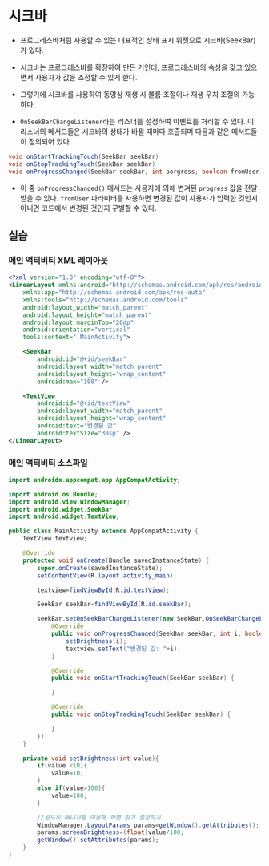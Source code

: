 # 시크바

* 프로그레스바처럼 사용할 수 있는 대표적인 상태 표시 위젯으로 시크바(SeekBar)가 있다.

* 시크바는 프로그레스바를 확장하여 만든 거인데, 프로그레스바의 속성을 갖고 있으면서 사용자가 값을 조정할 수 있게 한다.

* 그렇기에 시크바를 사용하여 동영상 재생 시 볼륨 조절이나 재생 우치 조절의 가능하다.

* ```OnSeekBarChangeListener```라는 리스너를 설정하여 이벤트를 처리할 수 있다. 이 리스너의 메서드들은 시크바의 상태가 바뀔 때마다 호출되며 다음과 같은 메서드들이 정의되어 있다.

```java
void onStartTrackingTouch(SeekBar seekBar)
void onStopTrackingTouch(SeekBar seekBar)
void onProgressChanged(SeekBar seekBar, int porgress, boolean fromUser)
```

* 이 중 ```onProgressChanged()``` 메서드는 사용자에 의해 변겨된 ```progress``` 값을 전달받을 수 있다. ```fromUser``` 파라미터를 사용하면 변경된 값이 사용자가 입력한 것인지 아니면 코드에서 변경된 것인지 구별할 수 있다.

## 실습

### 메인 액티비티 XML 레이아웃

```xml
<?xml version="1.0" encoding="utf-8"?>
<LinearLayout xmlns:android="http://schemas.android.com/apk/res/android"
    xmlns:app="http://schemas.android.com/apk/res-auto"
    xmlns:tools="http://schemas.android.com/tools"
    android:layout_width="match_parent"
    android:layout_height="match_parent"
    android:layout_marginTop="20dp"
    android:orientation="vertical"
    tools:context=".MainActivity">

    <SeekBar
        android:id="@+id/seekBar"
        android:layout_width="match_parent"
        android:layout_height="wrap_content"
        android:max="100" />

    <TextView
        android:id="@+id/textView"
        android:layout_width="match_parent"
        android:layout_height="wrap_content"
        android:text='변경된 값"'
        android:textSize="30sp" />
</LinearLayout>
```

### 메인 액티비티 소스파일

```java
import androidx.appcompat.app.AppCompatActivity;

import android.os.Bundle;
import android.view.WindowManager;
import android.widget.SeekBar;
import android.widget.TextView;

public class MainActivity extends AppCompatActivity {
    TextView textview;

    @Override
    protected void onCreate(Bundle savedInstanceState) {
        super.onCreate(savedInstanceState);
        setContentView(R.layout.activity_main);

        textview=findViewById(R.id.textView);

        SeekBar seekBar=findViewById(R.id.seekBar);

        seekBar.setOnSeekBarChangeListener(new SeekBar.OnSeekBarChangeListener() {
            @Override
            public void onProgressChanged(SeekBar seekBar, int i, boolean b) {
                setBrightness(i);
                textview.setText("변경된 값: "+i);
            }

            @Override
            public void onStartTrackingTouch(SeekBar seekBar) {

            }

            @Override
            public void onStopTrackingTouch(SeekBar seekBar) {

            }
        });
    }

    private void setBrightness(int value){
        if(value <10){
            value=10;
        }
        else if(value>100){
            value=100;
        }

        //윈도우 매니저를 이용해 화면 밝기 설정하기
        WindowManager.LayoutParams params=getWindow().getAttributes();
        params.screenBrightness=(float)value/100;
        getWindow().setAttributes(params);
    }
}
```
